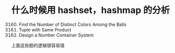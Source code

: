 # 什么时候用 hashset，hashmap 的分析

3160. Find the Number of Distinct Colors Among the Balls
3161. Tuple with Same Product
3162. Design a Number Container System

上面这些题的逻辑很容易错
